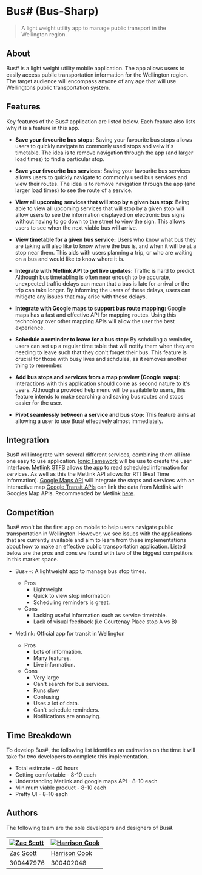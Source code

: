 # Bus# (Bus-Sharp)

> A light weight utility app to manage public transport in the  
> Wellington region.


## About

Bus# is a light weight utility mobile application. The app allows users
to easily access public transportation information for the Wellington
region. The target audience will encompass anyone of any age that will
use Wellingtons public transportation system.


## Features

Key features of the Bus# application are listed below. Each feature also
lists why it is a feature in this app.

- **Save your favourite bus stops:** Saving your favourite bus stops
  allows users to quickly navigate to commonly used stops and veiw it's
  timetable. The idea is to remove navigation through the app (and
  larger load times) to find a particular stop.

- **Save your favourite bus services:** Saving your favourite bus
  services allows users to quickly navigate to commonly used bus
  services and view their routes. The idea is to remove navigation
  through the app (and larger load times) to see the route of a service.

- **View all upcoming services that will stop by a given bus stop:**
  Being able to view all upcoming services that will stop by a given
  stop will allow users to see the information displayed on electronic
  bus signs without having to go down to the street to view the sign.
  This allows users to see when the next viable bus will arrive.

- **View timetable for a given bus service:** Users who know what bus
  they are taking will also like to know where the bus is, and when it
  will be at a stop near them. This aids with users planning a trip, or
  who are waiting on a bus and would like to know where it is.

- **Integrate with Metlink API to get live updates:** Traffic is hard to
  predict. Although bus timetabling is often near enough to be accurate,
  unexpected traffic delays can mean that a bus is late for arrival or
  the trip can take longer. By informing the users of these delays,
  users can mitigate any issues that may arise with these delays.

- **Integrate with Google maps to support bus route mapping:** Google
  maps has a fast and effective API for mapping routes. Using this
  technology over other mapping APIs will allow the user the best
  experience.

- **Schedule a reminder to leave for a bus stop:** By schduling a
  reminder, users can set up a regular time table that will notify them
  when they are needing to leave such that they don't forget their bus.
  This feature is crucial for those with busy lives and schdules, as it
  removes another thing to remember.

- **Add bus stops and services from a map preview (Google maps):**
  Interactions with this application should come as second nature to
  it's users. Although a provided help menu will be available to users,
  this feature intends to make searching and saving bus routes and stops
  easier for the user.

- **Pivot seamlessly between a service and bus stop:** This feature aims
  at allowing a user to use Bus# effectively almost immediately.

## Integration

Bus# will integrate with several different services, combining them all
into one easy to use application.
[Ionic Famework](https://ionicframework.com/) will be use to create the
user interface.
[Metlink GTFS](https://www.metlink.org.nz/customer-services/general-transit-file-specification/)
allows the app to read scheduled information for services. As well as
this the Metlink API allows for RTI (Real Time Information).
[Google Maps API](https://docs.microsoft.com/en-us/xamarin/android/platform/maps-and-location/maps/maps-api)
will integrate the stops and services with an interactive map
[Google Transit APIs](https://developers.google.com/transit/gtfs/reference?hl=en)
can link the data from Metlink with Googles Map APIs. Recommended by
Metlink
[here](https://www.metlink.org.nz/customer-services/general-transit-file-specification/).

## Competition

Bus# won't be the first app on mobile to help users navigate public
transportation in Wellington. However, we see issues with the
applications that are currently available and aim to learn from these
implementations about how to make an effective public transportation
application. Listed below are the pros and cons we found with two of the
biggest competitors in this market space.

- Bus++: A lightweight app to manage bus stop times.
  - Pros
    - Lightweight
    - Quick to view stop information
    - Scheduling reminders is great.
  - Cons
    - Lacking useful information such as service timetable.
    - Lack of visual feedback (i.e Courtenay Place stop A vs B)


- Metlink: Official app for transit in Wellington
  - Pros
    - Lots of information.
    - Many features.
    - Live information.
  - Cons
    - Very large
    - Can't search for bus services.
    - Runs slow
    - Confusing
    - Uses a lot of data.
    - Can't schedule reminders.
    - Notifications are annoying.

## Time Breakdown

To develop Bus#, the following list identifies an estimation on the time
it will take for two developers to complete this implementation.

- Total estimate - 40 hours
- Getting comfortable - 8-10 each
- Understanding Metlink and google maps API - 8-10 each
- Minimum viable product - 8-10 each
- Pretty UI - 8-10 each

## Authors

The following team are the sole developers and designers of Bus#.

| [![Zac Scott](https://gitlab.ecs.vuw.ac.nz/uploads/-/system/user/avatar/1422/avatar.png)](https://gitlab.ecs.vuw.ac.nz/scottzach1) | [![Harrison Cook](https://gitlab.ecs.vuw.ac.nz/uploads/-/system/user/avatar/1476/avatar.png)](https://gitlab.ecs.vuw.ac.nz/cookharr) |
|:-----------------------------------------------------------------------------------------------------------------------------------|:---------------------------------------------------------------------------------------------------------------------------------------------|
| [Zac Scott](https://gitlab.ecs.vuw.ac.nz/scottzach1)                                                                               | [Harrison Cook](https://gitlab.ecs.vuw.ac.nz/cookharr)                                                                                       |
| 300447976                                                                                                                          | 300402048                                                                                                                                    |

